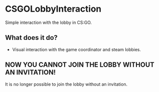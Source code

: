 # CSGOLobbyInteraction
Simple interaction with the lobby in CS:GO.

What does it do?
-
- Visual interaction with the game coordinator and steam lobbies.

NOW YOU CANNOT JOIN THE LOBBY WITHOUT AN INVITATION!
-

It is no longer possible to join the lobby without an invitation.
